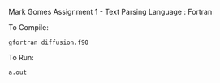 Mark Gomes
Assignment 1 - Text Parsing
Language : Fortran

To Compile:

    gfortran diffusion.f90

To Run:

    a.out